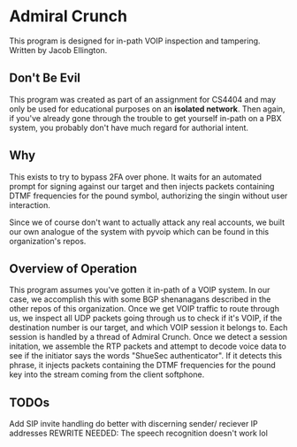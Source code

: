 # Admiral Crunch
This program is designed for in-path VOIP inspection and tampering.
Written by Jacob Ellington.

## Don't Be Evil
This program was created as part of an assignment for CS4404 and may only be used for educational purposes on an **isolated network**.
Then again, if you've already gone through the trouble to get yourself in-path on a PBX system, you probably don't have much regard for authorial intent.

## Why
This exists to try to bypass 2FA over phone. It waits for an automated prompt for signing against our target and then injects packets containing DTMF frequencies for the pound symbol, authorizing the singin without user interaction. 

Since we of course don't want to actually attack any real accounts, we built our own analogue of the system with pyvoip which can be found in this organization's repos. 

## Overview of Operation
This program assumes you've gotten it in-path of a VOIP system. In our case, we accomplish this with some BGP shenanagans described in the other repos of this organization. Once we get VOIP traffic to route through us, we inspect all UDP packets going through us to check if it's VOIP, if the destination number is our target, and which VOIP session it belongs to. Each session is handled by a thread of Admiral Crunch. Once we detect a session initation, we assemble the RTP packets and attempt to decode voice data to see if the initiator says the words "ShueSec authenticator". If it detects this phrase, it injects packets containing the DTMF frequencies for the pound key into the stream coming from the client softphone.

## TODOs
Add SIP invite handling
do better with discerning sender/ reciever IP addresses
REWRITE NEEDED: The speech recognition doesn't work lol